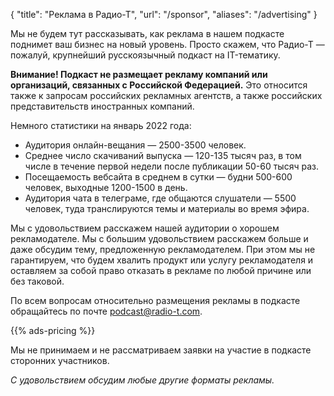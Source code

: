 {
   "title": "Реклама в Радио-Т",
   "url": "/sponsor",
   "aliases": "/advertising"
}

Мы не будем тут рассказывать, как реклама в нашем подкасте поднимет ваш бизнес на новый уровень. Просто скажем, что Радио-Т — пожалуй, крупнейший русскоязычный подкаст на IT-тематику. 

**Внимание! Подкаст не размещает рекламу компаний или организаций, связанных с Российской Федерацией.** Это относится также к запросам российских рекламных агентств, а также российских представительств иностранных компаний.

Немного статистики на январь 2022 года:

- Аудитория онлайн-вещания — 2500-3500 человек.
- Среднее число скачиваний выпуска — 120-135 тысяч раз, в том числе в течение первой недели после публикации 50-60 тысяч раз.
- Посещаемость вебсайта в среднем в сутки — будни 500-600 человек, выходные 1200-1500 в день.
- Аудитория чата в телеграме, где общаются слушатели — 5500 человек, туда транслируются темы и материалы во время эфира.

Мы с удовольствием расскажем нашей аудитории о хорошем рекламодателе. Мы с большим удовольствием расскажем больше и даже обсудим тему, предложенную рекламодателем. При этом мы не гарантируем, что будем хвалить продукт или услугу рекламодателя и оставляем за собой право отказать в рекламе по любой причине или без таковой.

По всем вопросам относительно размещения рекламы в подкасте обращайтесь по почте [podcast@radio-t.com](mailto:podcast@radio-t.com).

{{% ads-pricing %}}

Мы не принимаем и не рассматриваем заявки на участие в подкасте сторонних участников.

_С удовольствием обсудим любые другие форматы рекламы._

